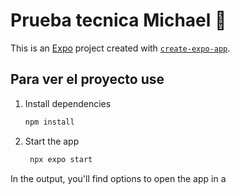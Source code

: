 # Prueba tecnica Michael 👋

This is an [Expo](https://expo.dev) project created with [`create-expo-app`](https://www.npmjs.com/package/create-expo-app).

## Para ver el proyecto use

1. Install dependencies

   ```bash
   npm install
   ```

2. Start the app

   ```bash
    npx expo start
   ```

In the output, you'll find options to open the app in a

